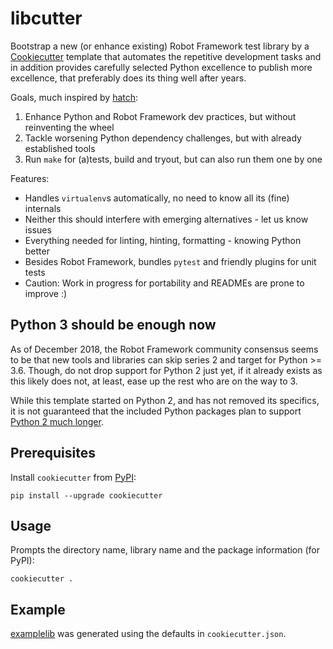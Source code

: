 # libcutter

Bootstrap a new (or enhance existing) Robot Framework test library
by a [Cookiecutter](https://cookiecutter.readthedocs.io/en/latest/) template
that automates the repetitive development tasks and in addition provides
carefully selected Python excellence to publish more excellence,
that preferably does its thing well after years.

Goals, much inspired by [hatch](https://github.com/ofek/hatch):

1. Enhance Python and Robot Framework dev practices, but without reinventing the wheel
2. Tackle worsening Python dependency challenges, but with already established tools
3. Run `make` for (a)tests, build and tryout, but can also run them one by one

Features:

- Handles `virtualenv`s automatically, no need to know all its (fine) internals
- Neither this should interfere with emerging alternatives - let us know issues
- Everything needed for linting, hinting, formatting - knowing Python better
- Besides Robot Framework, bundles `pytest` and friendly plugins for unit tests
- Caution: Work in progress for portability and READMEs are prone to improve :)

## Python 3 should be enough now

As of December 2018, the Robot Framework community consensus seems to be
that new tools and libraries can skip series 2 and target for Python >= 3.6.
Though, do not drop support for Python 2 just yet, if it already exists
as this likely does not, at least, ease up the rest who are on the way to 3.

While this template started on Python 2, and has not removed its specifics,
it is not guaranteed that the included Python packages plan to support
[Python 2 much longer](https://pythonclock.org/).

## Prerequisites

Install `cookiecutter` from [PyPI](https://pypi.org/project/cookiecutter/):

    pip install --upgrade cookiecutter

## Usage

Prompts the directory name, library name and the package information (for PyPI):

    cookiecutter .

## Example

[examplelib](https://github.com/Omenia/libcutter/tree/master/examplelib)
was generated using the defaults in `cookiecutter.json`.
